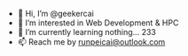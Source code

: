- 👋 Hi, I’m @geekercai
- 👀 I’m interested in Web Development & HPC
- 🌱 I’m currently learning nothing... 233
- 📫 Reach me by runpeicai@outlook.com

<!--- 
- 💞️ I’m looking to collaborate on ... (not set yet, 233)
--->

<!---
geekercai/geekercai is a ✨ special ✨ repository because its `README.md` (this file) appears on your GitHub profile.
You can click the Preview link to take a look at your changes.
--->
